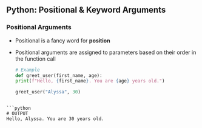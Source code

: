 ## Python: Positional & Keyword Arguments

### Positional Arguments

- Positional is a fancy word for **position**
- Positional arguments are assigned to parameters based on their order in the function call

  ```python
  # Example
  def greet_user(first_name, age):
  print(f"Hello, {first_name}. You are {age} years old.")

  greet_user("Alyssa", 30)
```

```python
# OUTPUT
Hello, Alyssa. You are 30 years old.
```
